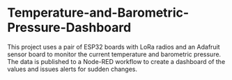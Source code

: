 # Temperature-and-Barometric-Pressure-Dashboard
This project uses a pair of ESP32 boards with LoRa radios and an Adafruit  sensor board to monitor the current temperature and barometric pressure.  The data is published to a Node-RED workflow to create a dashboard of the values and issues alerts for sudden changes.
